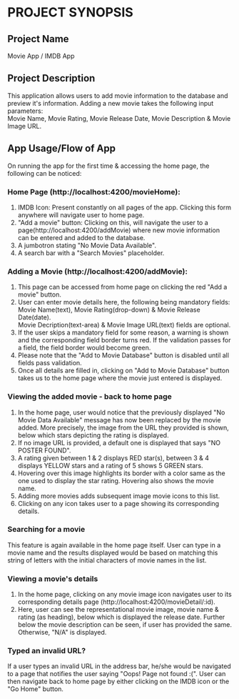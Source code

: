 # PROJECT SYNOPSIS
  
## Project Name
Movie App / IMDB App  
  
## Project Description
This application allows users to add movie information to the database and preview it's information. Adding a new movie takes the following input parameters:  
Movie Name, Movie Rating, Movie Release Date, Movie Description & Movie Image URL.  
  
## App Usage/Flow of App
On running the app for the first time & accessing the home page, the following can be noticed:  
  
### Home Page (http://localhost:4200/movieHome):  
1. IMDB Icon: Present constantly on all pages of the app. Clicking this form anywhere will navigate user to home page.  
2. "Add a movie" button: Clicking on this, will navigate the user to a page(http://localhost:4200/addMovie) where new movie information can be entered and added to the database.  
3. A jumbotron stating "No Movie Data Available".  
4. A search bar with a "Search Movies" placeholder.  
  
### Adding a Movie (http://localhost:4200/addMovie):  
1. This page can be accessed from home page on clicking the red "Add a movie" button.  
2. User can enter movie details here, the following being mandatory fields:  
Movie Name(text), Movie Rating(drop-down) & Movie Release Date(date).  
Movie Decription(text-area) & Movie Image URL(text) fields are optional.  
3. If the user skips a mandatory field for some reason, a warning is shown and the corresponding field border turns red. If the validation passes for a field, the field border would become green.  
4. Please note that the "Add to Movie Database" button is disabled until all fields pass validation.  
5. Once all details are filled in, clicking on "Add to Movie Database" button takes us to the home page where the movie just entered is displayed.  
  
### Viewing the added movie - back to home page
1. In the home page, user would notice that the previously displayed "No Movie Data Available" message has now been replaced by the movie added. More precisely, the image from the URL they provided is shown, below which stars depicting the rating is displayed.  
2. If no image URL is provided, a default one is displayed that says "NO POSTER FOUND".
3. A rating given between 1 & 2 displays RED star(s), between 3 & 4 displays YELLOW stars and a rating of 5 shows 5 GREEN stars.  
4. Hovering over this image highlights its border with a color same as the one used to display the star rating. Hovering also shows the movie name.  
5. Adding more movies adds subsequent image movie icons to this list.  
6. Clicking on any icon takes user to a page showing its corresponding details.  

### Searching for a movie
This feature is again available in the home page itself. User can type in a movie name and the results displayed would be based on matching this string of letters with the initial characters of movie names in the list. 
  
### Viewing a movie's details
1. In the home page, clicking on any movie image icon navigates user to its corresponding details page (http://localhost:4200/movieDetail/:id).  
2. Here, user can see the representational movie image, movie name & rating (as heading), below which is displayed the release date. Further below the movie description can be seen, if user has provided the same. Otherwise, "N/A" is displayed.  
  
### Typed an invalid URL?
If a user types an invalid URL in the address bar, he/she would be navigated to a page that notifies the user saying "Oops! Page not found :(". User can then navigate back to home page by either clicking on the IMDB icon or the "Go Home" button.